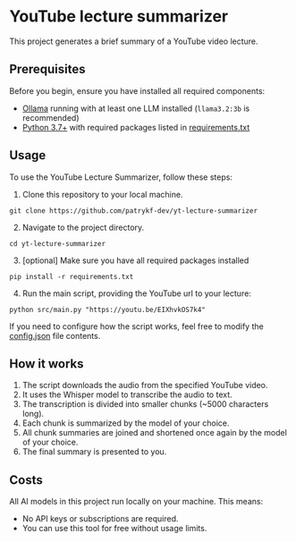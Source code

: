 # YouTube lecture summarizer

This project generates a brief summary of a YouTube video lecture.

## Prerequisites

Before you begin, ensure you have installed all required components:

* [Ollama](https://ollama.ai/) running with at least one LLM installed (`llama3.2:3b` is recommended)
* [Python 3.7+](https://www.python.org/downloads/) with required packages listed in [requirements.txt](requirements.txt)

## Usage

To use the YouTube Lecture Summarizer, follow these steps:

1. Clone this repository to your local machine.
```commandline
git clone https://github.com/patrykf-dev/yt-lecture-summarizer
```
2. Navigate to the project directory.
```commandline
cd yt-lecture-summarizer
```
3. [optional] Make sure you have all required packages installed
```commandline
pip install -r requirements.txt 
```
4. Run the main script, providing the YouTube url to your lecture:

```commandline
python src/main.py "https://youtu.be/EIXhvkOS7k4"
```

If you need to configure how the script works, feel free to modify the [config.json](config.json) file contents. 

## How it works

1. The script downloads the audio from the specified YouTube video.
2. It uses the Whisper model to transcribe the audio to text.
3. The transcription is divided into smaller chunks (~5000 characters long).
4. Each chunk is summarized by the model of your choice.
5. All chunk summaries are joined and shortened once again by the model of your choice.
6. The final summary is presented to you.

## Costs

All AI models in this project run locally on your machine. This means:

* No API keys or subscriptions are required.
* You can use this tool for free without usage limits.
